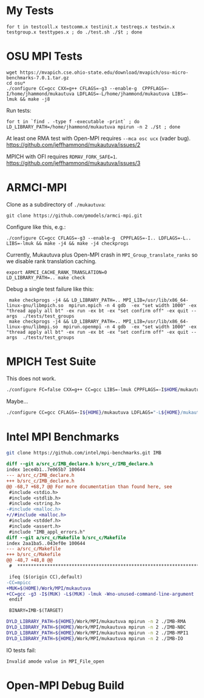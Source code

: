 # My Tests

```
for t in testcoll.x testcomm.x testinit.x testreqs.x testwin.x testgroup.x testtypes.x ; do ./test.sh ./$t ; done
```

# OSU MPI Tests

```
wget https://mvapich.cse.ohio-state.edu/download/mvapich/osu-micro-benchmarks-7.0.1.tar.gz
cd osu*
./configure CC=gcc CXX=g++ CFLAGS=-g3 --enable-g  CPPFLAGS=-I/home/jhammond/mukautuva LDFLAGS=-L/home/jhammond/mukautuva LIBS=-lmuk && make -j8
```

Run tests:
```
for t in `find . -type f -executable -print` ; do LD_LIBRARY_PATH=/home/jhammond/mukautuva mpirun -n 2 ./$t ; done
```

At least one RMA test with Open-MPI requires `--mca osc ucx` (vader bug). https://github.com/jeffhammond/mukautuva/issues/2

MPICH with OFI requires `RDMAV_FORK_SAFE=1`. https://github.com/jeffhammond/mukautuva/issues/3

# ARMCI-MPI

Clone as a subdirectory of `./mukautuva`:
```
git clone https://github.com/pmodels/armci-mpi.git
```

Configure like this, e.g.:
```
./configure CC=gcc CFLAGS=-g3 --enable-g  CPPFLAGS=-I.. LDFLAGS=-L.. LIBS=-lmuk && make -j4 && make -j4 checkprogs
```

Currently, Mukautuva plus Open-MPI crash in `MPI_Group_translate_ranks` so we disable rank translation caching.
```
export ARMCI_CACHE_RANK_TRANSLATION=0
LD_LIBRARY_PATH=.. make check
```

Debug a single test failure like this:
```
 make checkprogs -j4 && LD_LIBRARY_PATH=.. MPI_LIB=/usr/lib/x86_64-linux-gnu/libmpich.so  mpirun.mpich -n 4 gdb  -ex "set width 1000" -ex "thread apply all bt" -ex run -ex bt -ex "set confirm off" -ex quit --args  ./tests/test_groups
 make checkprogs -j4 && LD_LIBRARY_PATH=.. MPI_LIB=/usr/lib/x86_64-linux-gnu/libmpi.so  mpirun.openmpi -n 4 gdb  -ex "set width 1000" -ex "thread apply all bt" -ex run -ex bt -ex "set confirm off" -ex quit --args  ./tests/test_groups
```

# MPICH Test Suite

This does not work.
```sh
./configure FC=false CXX=g++ CC=gcc LIBS=-lmuk CPPFLAGS=-I$HOME/mukautuva LDFLAGS=-L$HOME/mukautuva --with-mpi=/dev/null MPICC=gcc MPICXX=g++ --enable-fortran=none
```

Maybe...
```sh
./configure CC=gcc CFLAGS=-I${HOME}/mukautuva LDFLAGS="-L${HOME}/mukautuva" LIBS="-lmuk" --disable-cxx --disable-spawn --enable-strictmpi --disable-fortran MPICC=gcc MPICXX=false MPIFC=false CXX=g++ FC=gfortran
```

# Intel MPI Benchmarks

```sh
git clone https://github.com/intel/mpi-benchmarks.git IMB
```

```patch
diff --git a/src_c/IMB_declare.h b/src_c/IMB_declare.h
index 1ece4b1..7e065b7 100644
--- a/src_c/IMB_declare.h
+++ b/src_c/IMB_declare.h
@@ -68,7 +68,7 @@ For more documentation than found here, see
 #include <stdio.h>
 #include <stdlib.h>
 #include <string.h>
-#include <malloc.h>
+//#include <malloc.h>
 #include <stddef.h>
 #include <assert.h>
 #include "IMB_appl_errors.h"
diff --git a/src_c/Makefile b/src_c/Makefile
index 2aa1ba5..043ef0e 100644
--- a/src_c/Makefile
+++ b/src_c/Makefile
@@ -48,7 +48,8 @@
 #  ***************************************************************************

 ifeq ($(origin CC),default)
-CC=mpicc
+MUK=$(HOME)/Work/MPI/mukautuva
+CC=gcc -g3 -I$(MUK) -L$(MUK) -lmuk -Wno-unused-command-line-argument
 endif

 BINARY=IMB-$(TARGET)
```

```sh
DYLD_LIBRARY_PATH=${HOME}/Work/MPI/mukautuva mpirun -n 2 ./IMB-RMA
DYLD_LIBRARY_PATH=${HOME}/Work/MPI/mukautuva mpirun -n 2 ./IMB-NBC
DYLD_LIBRARY_PATH=${HOME}/Work/MPI/mukautuva mpirun -n 2 ./IMB-MPI1
DYLD_LIBRARY_PATH=${HOME}/Work/MPI/mukautuva mpirun -n 2 ./IMB-IO
```

IO tests fail:
```
Invalid amode value in MPI_File_open
```

# Open-MPI Debug Build

```


```
